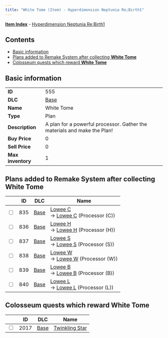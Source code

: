 ```yaml
---
title: "White Tome (Item) - Hyperdimension Neptunia Re;Birth1"
---
```


[**Item Index**](/neptunia/rb1/item/index.html) - [Hyperdimension Neptunia Re;Birth1](/neptunia/rb1)

## Contents

- [Basic information](#basic-information)
- [Plans added to Remake System after collecting **White Tome**](#plans-added-to-remake-system-after-collecting-white-tome)
- [Colosseum quests which reward **White Tome**](#colosseum-quests-which-reward-white-tome)

## Basic information

|   |   |
| -- | -- |
| **ID** | 555 |
| **DLC** | [Base](/neptunia/rb1/dlc/1-base.html) |
| **Name** | White Tome |
| **Type** | Plan |
| **Description** | A plan for a powerful processor. Gather the materials and make the Plan! |
| **Buy Price** | 0 |
| **Sell Price** | 0 |
| **Max inventory** | 1 |

## Plans added to Remake System after collecting **White Tome**

|    | ID | DLC | Name |
| -- | -- | --- | ---- |
| <input type="checkbox" id="rb1-remake-1-835" class="trackbox" /> | 835 | [Base](/neptunia/rb1/dlc/1-base.html) | [Lowee C](/neptunia/rb1/remake/1-835-lowee-c.html)<br />→ [Lowee C](/neptunia/rb1/item/1-4183-lowee-c.html) (Processor (C)) |
| <input type="checkbox" id="rb1-remake-1-836" class="trackbox" /> | 836 | [Base](/neptunia/rb1/dlc/1-base.html) | [Lowee H](/neptunia/rb1/remake/1-836-lowee-h.html)<br />→ [Lowee H](/neptunia/rb1/item/1-4184-lowee-h.html) (Processor (H)) |
| <input type="checkbox" id="rb1-remake-1-837" class="trackbox" /> | 837 | [Base](/neptunia/rb1/dlc/1-base.html) | [Lowee S](/neptunia/rb1/remake/1-837-lowee-s.html)<br />→ [Lowee S](/neptunia/rb1/item/1-4185-lowee-s.html) (Processor (S)) |
| <input type="checkbox" id="rb1-remake-1-838" class="trackbox" /> | 838 | [Base](/neptunia/rb1/dlc/1-base.html) | [Lowee W](/neptunia/rb1/remake/1-838-lowee-w.html)<br />→ [Lowee W](/neptunia/rb1/item/1-4186-lowee-w.html) (Processor (W)) |
| <input type="checkbox" id="rb1-remake-1-839" class="trackbox" /> | 839 | [Base](/neptunia/rb1/dlc/1-base.html) | [Lowee B](/neptunia/rb1/remake/1-839-lowee-b.html)<br />→ [Lowee B](/neptunia/rb1/item/1-4187-lowee-b.html) (Processor (B)) |
| <input type="checkbox" id="rb1-remake-1-840" class="trackbox" /> | 840 | [Base](/neptunia/rb1/dlc/1-base.html) | [Lowee L](/neptunia/rb1/remake/1-840-lowee-l.html)<br />→ [Lowee L](/neptunia/rb1/item/1-4188-lowee-l.html) (Processor (L)) |

## Colosseum quests which reward **White Tome**

|    | ID | DLC | Name |
| -- | -- | --- | ---- |
| <input type="checkbox" id="rb1-colosseum-1-2017" class="trackbox" /> | 2017 | [Base](/neptunia/rb1/dlc/1-base.html) | [Twinkling Star](/neptunia/rb1/colosseum/1-2017-twinkling-star.html) |